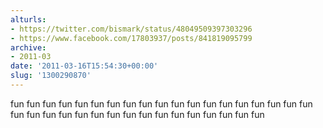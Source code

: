 ```yaml
---
alturls:
- https://twitter.com/bismark/status/48049509397303296
- https://www.facebook.com/17803937/posts/841819095799
archive:
- 2011-03
date: '2011-03-16T15:54:30+00:00'
slug: '1300290870'
---
```


fun fun fun fun fun fun fun fun fun fun fun fun fun fun fun fun fun fun fun fun fun fun fun fun fun fun fun fun fun fun fun fun fun fun fun

